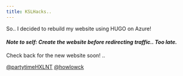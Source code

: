 ```yaml
---
title: KSLHacks..
---
```


So.. I decided to rebuild my website using HUGO on Azure! 

#### <i> Note to self: Create the website before redirecting traffic.. Too late. </i>

Check back for the new website soon! ..

[@partytimeHXLNT](https://twitter.com/partytimehxlnt) [@howlowck](https://twitter.com/howlowck)